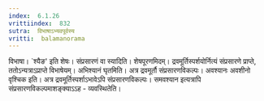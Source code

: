 ```yaml
---
index:  6.1.26
vrittiindex:  832
sutra:  विभाषाऽभ्यवपूर्वस्य
vritti:  balamanorama 
---
```


विभाषा। `श्यैङ' इति शेषः। संप्रसारणं वा स्यादिति। शेषपूरणमिदम्। द्रवमूर्तिस्पर्शयोर्नित्यं संप्रसारणे प्राप्ते, ततोऽन्यत्राऽप्राप्ते विभाषेयम्। अभिश्यानं घृतमिति। अत्र द्रवमूर्तौ संप्रसारणविकल्पः। अवश्यानः अवशीनो वृश्चिक इति। अत्र द्रवमूर्तिस्पर्शाऽभावेऽपि संप्रसारणविकल्पः। समवश्यान इत्यत्रापि संप्रसारणविकल्पमाशङ्क्याऽऽह - व्यवस्थितेति।

